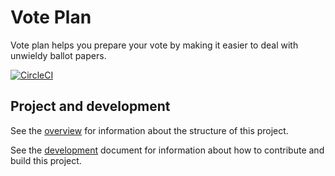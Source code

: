 # Vote Plan
Vote plan helps you prepare your vote by making it easier to deal with unwieldy ballot papers.

[![CircleCI](https://circleci.com/gh/vote-plan/vote-plan/tree/master.svg?style=svg)](https://circleci.com/gh/vote-plan/vote-plan/tree/master)

## Project and development

See the [overview](OVERVIEW.md) for information about the structure of this project.

See the [development](DEVELOPMENT.md) document for information about how to contribute and build this project.
